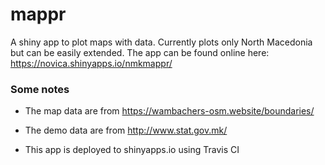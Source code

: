 # mappr
A shiny app to plot maps with data. Currently plots only North Macedonia but can be easily extended.
The app can be found online here: https://novica.shinyapps.io/nmkmappr/

### Some notes
- The map data are from https://wambachers-osm.website/boundaries/ 

- The demo data are from http://www.stat.gov.mk/

- This app is deployed to shinyapps.io using Travis CI
